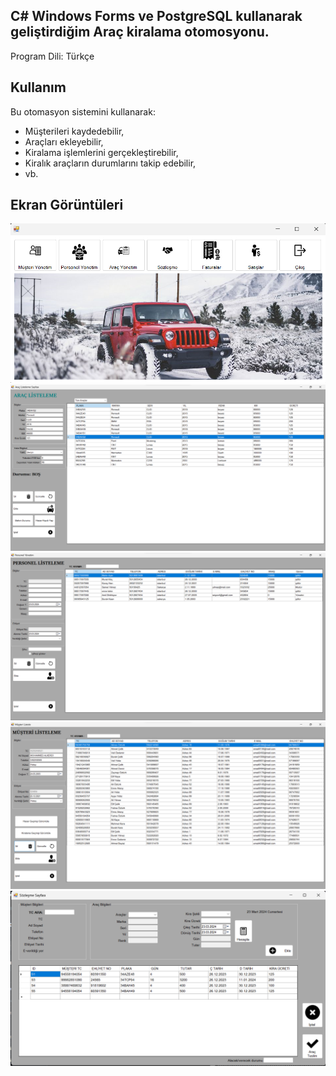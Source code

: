 ## C# Windows Forms ve PostgreSQL kullanarak geliştirdiğim Araç kiralama otomosyonu.

Program Dili: Türkçe

## Kullanım

Bu otomasyon sistemini kullanarak:

- Müşterileri kaydedebilir,
- Araçları ekleyebilir,
- Kiralama işlemlerini gerçekleştirebilir,
- Kiralık araçların durumlarını takip edebilir,
- vb.

## Ekran Görüntüleri
  
![Araç Kiralama Otomasyonu](photos/1.png)
![Araç Kiralama Otomasyonu](photos/2.png)
![Araç Kiralama Otomasyonu](photos/3.png)
![Araç Kiralama Otomasyonu](photos/4.png)
![Araç Kiralama Otomasyonu](photos/5.png)




